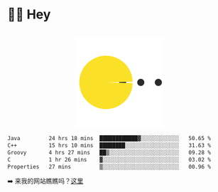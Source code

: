 
# 👋🏻 Hey
<div align="center">
	<br>
	<img src="https://raw.githubusercontent.com/Aniket965/Aniket965/master/pacman.svg?sanitize=true" width="200" height="200">
	<br>
</div>

<!--START_SECTION:waka-->
```text
Java         24 hrs 18 mins  ████████████▓░░░░░░░░░░░░   50.65 % 
C++          15 hrs 10 mins  ████████░░░░░░░░░░░░░░░░░   31.63 % 
Groovy       4 hrs 27 mins   ██▒░░░░░░░░░░░░░░░░░░░░░░   09.28 % 
C            1 hr 26 mins    ▓░░░░░░░░░░░░░░░░░░░░░░░░   03.02 % 
Properties   27 mins         ▒░░░░░░░░░░░░░░░░░░░░░░░░   00.96 % 
```
<!--END_SECTION:waka-->

 ➡️  来我的网站瞧瞧吗？[这里](https://www.shaolongfei.com)
